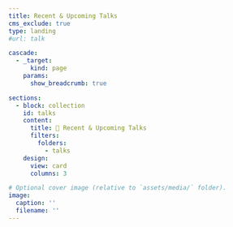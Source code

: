 ```yaml
---
title: Recent & Upcoming Talks
cms_exclude: true
type: landing
#url: talk

cascade:
  - _target:
      kind: page
    params:
      show_breadcrumb: true

sections:
  - block: collection
    id: talks
    content:
      title: 💬 Recent & Upcoming Talks
      filters:
        folders:
          - talks
    design:
      view: card
      columns: 3

# Optional cover image (relative to `assets/media/` folder).
image:
  caption: ''
  filename: ''
---
```

